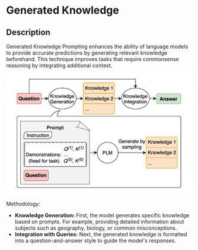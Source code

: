 # Generated Knowledge

## Description

Generated Knowledge Prompting enhances the ability of language models to provide accurate predictions by generating relevant knowledge beforehand. This technique improves tasks that require commonsense reasoning by integrating additional context.

![](generated_knowledge/image1.png)

Methodology:

- **Knowledge Generation:** First, the model generates specific knowledge based on prompts. For example, providing detailed information about subjects such as geography, biology, or common misconceptions.
- **Integration with Queries:** Next, the generated knowledge is formatted into a question-and-answer style to guide the model's responses.
